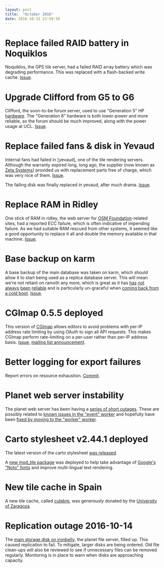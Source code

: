 ```yaml
---
layout: post
title:  "October 2016"
date: 2016-10-31 23:59:59
---
```


# Replace failed RAID battery in Noquiklos

Noquiklos, the GPS tile server, had a failed RAID array battery which was degrading performance. This was replaced with a flash-backed write cache. [Issue](https://github.com/openstreetmap/operations/issues/100).

# Upgrade Clifford from G5 to G6

Clifford, the soon-to-be forum server, used to use "Generation 5" HP [hardware](https://hardware.openstreetmap.org/servers/clifford.openstreetmap.org/). The "Generation 6" hardware is both lower-power and more reliable, so the forum should be much improved, along with the power usage at UCL. [Issue](https://github.com/openstreetmap/operations/issues/109).

# Replace failed fans & disk in Yevaud

Internal fans had failed in [yevaud], one of the tile rendering servers. Although the warranty expired long, long ago, the supplier (now known as [Zeta Systems](http://www.zeta.systems/)) provided us with replacement parts free of charge, which was very nice of them. [Issue](https://github.com/openstreetmap/operations/issues/108).

The failing disk was finally replaced in yevaud, after much drama. [Issue](https://github.com/openstreetmap/operations/issues/57).

# Replace RAM in Ridley

One stick of RAM in ridley, the web server for [OSM Foundation](https://www.osmfoundation.org/)-related sites, had a reported ECC failure, which is often indicative of impending failure. As we had suitable RAM rescued from other systems, it seemed like a good opportunity to replace it all and double the memory available in that machine. [Issue](https://github.com/openstreetmap/operations/issues/107).

# Base backup on karm

A base backup of the main database was taken on karm, which should allow it to start being used as a replica database server. This will mean we're not reliant on ramoth any more, which is great as it has [has](https://github.com/openstreetmap/operations/issues/91) [not](https://github.com/openstreetmap/operations/issues/69) [always](https://github.com/openstreetmap/operations/issues/60) [been](https://github.com/openstreetmap/operations/issues/39) [reliable](https://github.com/openstreetmap/operations/issues/24) and is particularly un-graceful when [coming back from a cold boot](https://github.com/openstreetmap/operations/issues/92). [Issue](https://github.com/openstreetmap/operations/issues/94).

# CGImap 0.5.5 deployed

This version of [CGImap](https://github.com/zerebubuth/openstreetmap-cgimap) allows editors to avoid problems with per-IP address rate limiting by using OAuth to sign all API requests. This makes CGImap perform rate-limiting on a per-user rather than per-IP address basis. [Issue](https://github.com/openstreetmap/operations/issues/36), [mailing list announcement](https://lists.openstreetmap.org/pipermail/dev/2016-October/029544.html).

# Better logging for export failures

Report errors on resource exhaustion. [Commit](https://github.com/openstreetmap/chef/commit/fd31d0bd32886ca4075d4938e374c5c7d72c9b8c).

# Planet web server instability

The planet web server has been having a [series of short outages](http://stats.pingdom.com/p310g2klasry/757116/2016/10). These are possibly related to [known issues in the "event" worker](https://bz.apache.org/bugzilla/show_bug.cgi?id=53555) and hopefully have been [fixed by moving to the "worker" worker](https://github.com/openstreetmap/chef/commit/84f1906f0133a25bff7fadbadbb03ff76e6da504).

# Carto stylesheet v2.44.1 deployed

The latest version of the carto stylesheet [was released](https://lists.openstreetmap.org/pipermail/dev/2016-October/029545.html).

A [new mod_tile package](https://github.com/openstreetmap/mod_tile/pull/142) was deployed to help take advantage of [Google's "Noto" fonts](https://www.google.com/get/noto/) and improve multi-lingual text rendering.

# New tile cache in Spain

A new tile cache, called [culebre](https://hardware.openstreetmap.org/servers/culebre.openstreetmap.org/), was generously donated by the [University of Zaragoza](http://osluz.unizar.es/).

# Replication outage 2016-10-14

The [main storage disk on ironbelly](http://munin.osm.org/openstreetmap/ironbelly.openstreetmap/df.html), the planet file server, filled up. This caused replication to fail. To mitigate, larger disks are being ordered. Old file clean-ups will also be reviewed to see if unnecessary files can be removed regularly. Monitoring is in place to warn when disks are approaching capacity.
